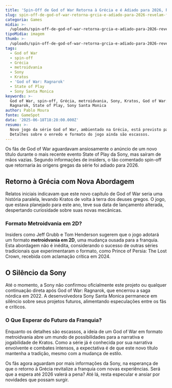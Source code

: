 ```yaml
---
title: 'Spin-Off de God of War Retorna à Grécia e é Adiado para 2026, Revelam Fontes'
slug: spin-off-de-god-of-war-retorna-grcia-e-adiado-para-2026-revelam-fontes
categoria: Games
midia: >-
  /uploads/spin-off-de-god-of-war-retorna-grcia-e-adiado-para-2026-revelam-fontes-thumb.jpeg
tipoMidia: imagem
thumb: >-
  /uploads/spin-off-de-god-of-war-retorna-grcia-e-adiado-para-2026-revelam-fontes-thumb.jpeg
tags:
  - God of War
  - spin-off
  - Grécia
  - metroidvania
  - Sony
  - Kratos
  - 'God of War: Ragnarok'
  - State of Play
  - Sony Santa Monica
keywords: >-
  God of War, spin-off, Grécia, metroidvania, Sony, Kratos, God of War:
  Ragnarok, State of Play, Sony Santa Monica
author: Pablo Moura
fonte: GameSpot
data: '2025-06-18T18:28:00.000Z'
resumo: >-
  Novo jogo da série God of War, ambientado na Grécia, está previsto para 2026.
  Detalhes sobre o enredo e formato do jogo ainda são escassos.
---
```


Os fãs de God of War aguardavam ansiosamente o anúncio de um novo título durante o mais recente evento State of Play da Sony, mas saíram de mãos vazias. Segundo informações de insiders, o tão comentado spin-off que retornaria às origens gregas da série foi adiado para 2026.

## Retorno à Grécia com Nova Abordagem

Relatos iniciais indicavam que este novo capítulo de God of War seria uma história paralela, levando Kratos de volta à terra dos deuses gregos. O jogo, que estava planejado para este ano, teve sua data de lançamento alterada, despertando curiosidade sobre suas novas mecânicas.

### Formato Metroidvania em 2D?

Insiders como Jeff Grubb e Tom Henderson sugerem que o jogo adotará um formato **metroidvania em 2D**, uma mudança ousada para a franquia. Esta abordagem não é inédita, considerando o sucesso de outras séries tradicionais que experimentaram o formato, como Prince of Persia: The Lost Crown, recebida com aclamação crítica em 2024.

## O Silêncio da Sony

Até o momento, a Sony não confirmou oficialmente este projeto ou qualquer continuação direta após God of War: Ragnarok, que encerrou a saga nórdica em 2022. A desenvolvedora Sony Santa Monica permanece em silêncio sobre seus projetos futuros, alimentando especulações entre os fãs e críticos.

### O Que Esperar do Futuro da Franquia?

Enquanto os detalhes são escassos, a ideia de um God of War em formato metroidvania abre um mundo de possibilidades para a narrativa e jogabilidade de Kratos. Como a série já é conhecida por sua narrativa envolvente e combates intensos, a expectativa é de que este novo título mantenha a tradição, mesmo com a mudança de estilo.

Os fãs agora aguardam por mais informações da Sony, na esperança de que o retorno à Grécia revitalize a franquia com novas experiências. Será que a espera até 2026 valerá a pena? Até lá, resta especular e ansiar por novidades que possam surgir.


